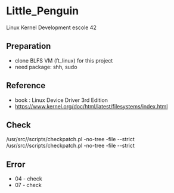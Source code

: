 # Little_Penguin
Linux Kernel Development escole 42

## Preparation
- clone BLFS VM (ft_linux) for this project
- need package: shh, sudo

## Reference
- book : Linux Device Driver 3rd Edition
- https://www.kernel.org/doc/html/latest/filesystems/index.html

## Check
/usr/src/<kernel>/scripts/checkpatch.pl <file> -no-tree -file --strict
/usr/src/<kernel>/scripts/checkpatch.pl <file> -no-tree -file --strict

## Error
- 04 - check
- 07 - check